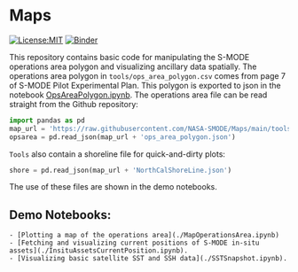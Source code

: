# Maps
[![License:MIT](https://img.shields.io/badge/License-MIT-lightgray.svg?style=flt-square)](https://opensource.org/licenses/MIT)  [![Binder](https://binder.pangeo.io/badge_logo.svg)](https://binder.pangeo.io/v2/gh/NASA-SMODE/Maps/main)


This repository contains basic code for manipulating the S-MODE operations area polygon and visualizing ancillary data spatially. The operations area polygon  in `tools/ops_area_polygon.csv` comes from page 7 of S-MODE Pilot Experimental Plan. This polygon is exported to json in the notebook [OpsAreaPolygon.ipynb](./OpsAreaPolygon.ipynb). The operations area file can be read straight from the Github repository:

```python
import pandas as pd 
map_url = 'https://raw.githubusercontent.com/NASA-SMODE/Maps/main/tools/' 
opsarea = pd.read_json(map_url + 'ops_area_polygon.json')
```

`Tools` also contain a shoreline file for quick-and-dirty plots:

```python 
shore = pd.read_json(map_url + 'NorthCalShoreLine.json')
```
The use of these files are shown in the demo notebooks.


## Demo Notebooks:
    - [Plotting a map of the operations area](./MapOperationsArea.ipynb)
    - [Fetching and visualizing current positions of S-MODE in-situ assets](./InsituAssetsCurrentPosition.ipynb).
    - [Visualizing basic satellite SST and SSH data](./SSTSnapshot.ipynb).

